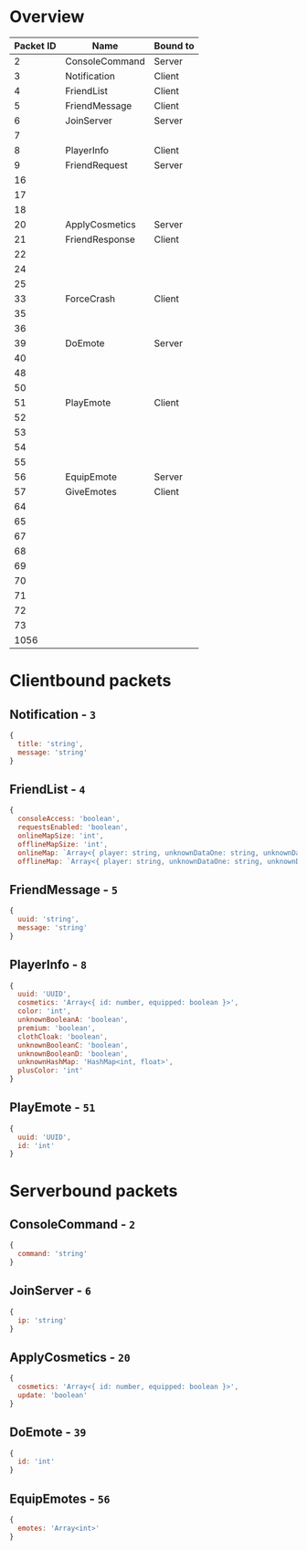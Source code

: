 # Overview

| Packet ID | Name           | Bound to |
|-----------|----------------|----------|
| 2         | ConsoleCommand | Server   |
| 3         | Notification   | Client   |
| 4         | FriendList     | Client   |
| 5         | FriendMessage  | Client   |
| 6         | JoinServer     | Server   |
| 7         |                |          |
| 8         | PlayerInfo     | Client   |
| 9         | FriendRequest  | Server   |
| 16        |                |          |
| 17        |                |          |
| 18        |                |          |
| 20        | ApplyCosmetics | Server   |
| 21        | FriendResponse | Client   |
| 22        |                |          |
| 24        |                |          |
| 25        |                |          |
| 33        | ForceCrash     | Client   |
| 35        |                |          |
| 36        |                |          |
| 39        | DoEmote        | Server   |
| 40        |                |          |
| 48        |                |          |
| 50        |                |          |
| 51        | PlayEmote      | Client   |
| 52        |                |          |
| 53        |                |          |
| 54        |                |          |
| 55        |                |          |
| 56        | EquipEmote     | Server   |
| 57        | GiveEmotes     | Client   |
| 64        |                |          |
| 65        |                |          |
| 67        |                |          |
| 68        |                |          |
| 69        |                |          |
| 70        |                |          |
| 71        |                |          |
| 72        |                |          |
| 73        |                |          |
| 1056      |                |          |

# Clientbound packets

## Notification - `3`

```js
{
  title: 'string',
  message: 'string'
}
```

## FriendList - `4`

```js
{
  consoleAccess: 'boolean',
  requestsEnabled: 'boolean',
  onlineMapSize: 'int',
  offlineMapSize: 'int',
  onlineMap: `Array<{ player: string, unknownDataOne: string, unknownDataTwo: int, unknownDataThree: string }>`
  offlineMap: `Array<{ player: string, unknownDataOne: string, unknownDataTwo: long }>`
```

## FriendMessage - `5`

```js
{
  uuid: 'string',
  message: 'string'
}
```

## PlayerInfo - `8`

```js
{
  uuid: 'UUID',
  cosmetics: 'Array<{ id: number, equipped: boolean }>',
  color: 'int',
  unknownBooleanA: 'boolean',
  premium: 'boolean',
  clothCloak: 'boolean',
  unknownBooleanC: 'boolean',
  unknownBooleanD: 'boolean',
  unknownHashMap: 'HashMap<int, float>',
  plusColor: 'int'
}
```

## PlayEmote - `51`

```js
{
  uuid: 'UUID',
  id: 'int'
}
```

# Serverbound packets

## ConsoleCommand - `2`

```js
{
  command: 'string'
}
```

## JoinServer - `6`

```js
{
  ip: 'string'
}
```

## ApplyCosmetics - `20`

```js
{
  cosmetics: 'Array<{ id: number, equipped: boolean }>',
  update: 'boolean'
}
```

## DoEmote - `39`

```js
{
  id: 'int'
}
```

## EquipEmotes - `56`

```js
{
  emotes: 'Array<int>'
}
```
